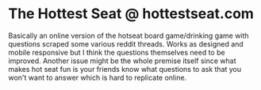 # The Hottest Seat @ hottestseat.com
Basically an online version of the hotseat board game/drinking game with questions scraped some various reddit threads. Works as designed and mobile responsive but I think the questions themselves need to be improved. Another issue might be the whole premise itself since what makes hot seat fun is your friends know what questions to ask that you won't want to answer which is hard to replicate online.
